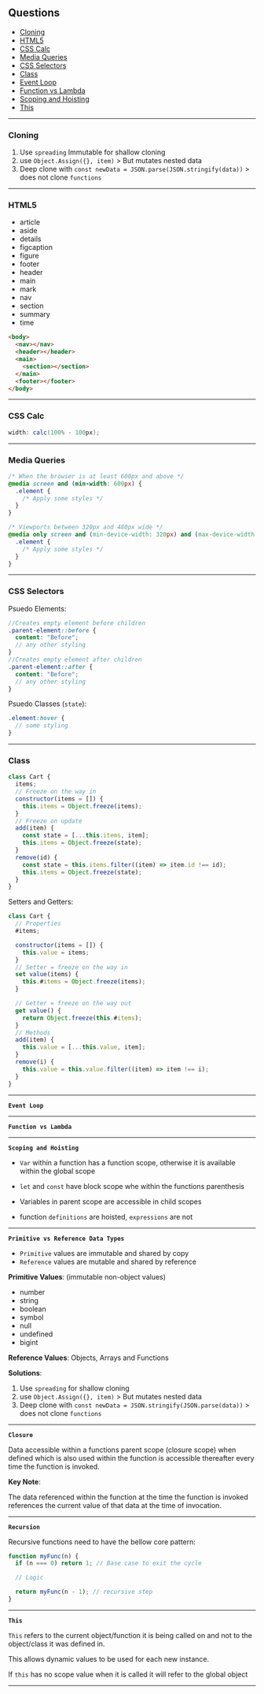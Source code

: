 ## Questions

- [Cloning](#Cloning)
- [HTML5](#HTML5)
- [CSS Calc](#CSS-Calc)
- [Media Queries](#Media-Queries)
- [CSS Selectors](#CSS-Selectors)
- [Class](#Class)
- [Event Loop](#Event-Loop)
- [Function vs Lambda](#Function-vs-Lambda)
- [Scoping and Hoisting](#Scoping-and-Hoisting)
- [This](#This)

---

### Cloning

1. Use `spreading` Immutable for shallow cloning
2. use `Object.Assign({}, item)` > But mutates nested data
3. Deep clone with `const newData = JSON.parse(JSON.stringify(data))` > does not clone `functions`

---

### HTML5

- article
- aside
- details
- figcaption
- figure
- footer
- header
- main
- mark
- nav
- section
- summary
- time

```html
<body>
  <nav></nav>
  <header></header>
  <main>
    <section></section>
  </main>
  <footer></footer>
</body>
```

---

### CSS Calc

```cs
width: calc(100% - 100px);
```

---

### Media Queries

```css
/* When the browser is at least 600px and above */
@media screen and (min-width: 600px) {
  .element {
    /* Apply some styles */
  }
}

/* Viewports between 320px and 480px wide */
@media only screen and (min-device-width: 320px) and (max-device-width: 480px) {
  .element {
    /* Apply some styles */
  }
}
```

---

### CSS Selectors

Psuedo Elements:

```scss
//Creates empty element before children
.parent-element::before {
  content: "Before";
  // any other styling
}
//Creates empty element after children
.parent-element::after {
  content: "Before";
  // any other styling
}
```

Psuedo Classes (`state`):

```scss
.element:hover {
  // some styling
}
```

---

### Class

```js
class Cart {
  items;
  // Freeze on the way in
  constructor(items = []) {
    this.items = Object.freeze(items);
  }
  // Freeze on update
  add(item) {
    const state = [...this.items, item];
    this.items = Object.freeze(state);
  }
  remove(id) {
    const state = this.items.filter((item) => item.id !== id);
    this.items = Object.freeze(state);
  }
}
```

Setters and Getters:

```js
class Cart {
  // Properties
  #items;

  constructor(items = []) {
    this.value = items;
  }
  // Setter = freeze on the way in
  set value(items) {
    this.#items = Object.freeze(items);
  }

  // Getter = freeze on the way out
  get value() {
    return Object.freeze(this.#items);
  }
  // Methods
  add(item) {
    this.value = [...this.value, item];
  }
  remove(i) {
    this.value = this.value.filter((item) => item !== i);
  }
}
```

---

**`Event Loop`**

---

**`Function vs Lambda`**

---

**`Scoping and Hoisting`**

- `Var` within a function has a function scope, otherwise it is available within the global scope
- `let` and `const` have block scope whe within the functions parenthesis

- Variables in parent scope are accessible in child scopes

- function `definitions` are hoisted, `expressions` are not

---

**`Primitive vs Reference Data Types`**

- `Primitive` values are immutable and shared by copy
- `Reference` values are mutable and shared by reference

**Primitive Values**: (immutable non-object values)

- number
- string
- boolean
- symbol
- null
- undefined
- bigint

**Reference Values**: Objects, Arrays and Functions

**Solutions**:

1. Use `spreading` for shallow cloning
2. use `Object.Assign({}, item)` > But mutates nested data
3. Deep clone with `const newData = JSON.stringify(JSON.parse(data))` > does not clone `functions`

---

**`Closure`**

Data accessible within a functions parent scope (closure scope) when defined which is also used within the function is accessible thereafter every time the function is invoked.

**Key Note**:

The data referenced within the function at the time the function is invoked references the current value of that data at the time of invocation.

---

**`Recursion`**

Recursive functions need to have the bellow core pattern:

```js
function myFunc(n) {
  if (n === 0) return 1; // Base case to exit the cycle

  // Logic

  return myFunc(n - 1); // recursive step
}
```

---

**`This`**

`This` refers to the current object/function it is being called on and not to the object/class it was defined in.

This allows dynamic values to be used for each new instance.

If `this` has no scope value when it is called it will refer to the global object

---
